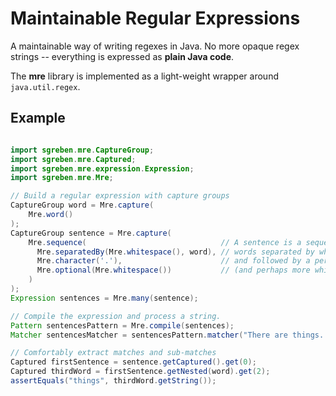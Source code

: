 # Maintainable Regular Expressions

A maintainable way of writing regexes in Java. No more opaque regex strings -- everything is expressed as **plain Java code**.

The **mre** library is implemented as a light-weight wrapper around `java.util.regex`.

## Example

```java

import sgreben.mre.CaptureGroup;
import sgreben.mre.Captured;
import sgreben.mre.expression.Expression;
import sgreben.mre.Mre;

// Build a regular expression with capture groups
CaptureGroup word = Mre.capture(
    Mre.word()
);
CaptureGroup sentence = Mre.capture(
    Mre.sequence(                              // A sentence is a sequence of
      Mre.separatedBy(Mre.whitespace(), word), // words separated by whitespace
      Mre.character('.'),                      // and followed by a period
      Mre.optional(Mre.whitespace())           // (and perhaps more whitespace).
    )
);
Expression sentences = Mre.many(sentence);

// Compile the expression and process a string.
Pattern sentencesPattern = Mre.compile(sentences);
Matcher sentencesMatcher = sentencesPattern.matcher("There are things. Things have properties.");

// Comfortably extract matches and sub-matches
Captured firstSentence = sentence.getCaptured().get(0);
Captured thirdWord = firstSentence.getNested(word).get(2);
assertEquals("things", thirdWord.getString());
```